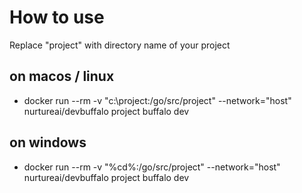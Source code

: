
# How to use

Replace "project" with directory name of your project

## on macos / linux

* docker run --rm -v "c:\\project:/go/src/project" --network="host" nurtureai/devbuffalo project buffalo dev

## on windows

* docker run --rm -v "%cd%:/go/src/project" --network="host" nurtureai/devbuffalo project buffalo dev



